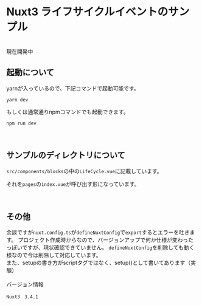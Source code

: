 # Nuxt3 ライフサイクルイベントのサンプル
<br>
現在開発中<br>

## 起動について
yarnが入っているので、下記コマンドで起動可能です。

```
yarn dev
```

もしくは通常通りnpmコマンドでも起動できます。
```
npm run dev
```
<br>

## サンプルのディレクトリについて
```src/components/blocks```の中の```LifeCycle.vue```に記載しています。

それを```pages```の```index.vue```が呼び出す形になっています。

<br>

## その他
余談ですが```nuxt.config.ts```が```defineNuxtConfig```で```export```するとエラーを吐きます。
プロジェクト作成時からなので、バージョンアップで何か仕様が変わったっぽいですが、現状確認できていません。
```defineNuxtConfig```を削除しても動く様なので今は削除して対応しています。<br>
また、setupの書き方がscriptタグではなく、setup()として書いてあります（実験）
<br><br>
バージョン情報<br>
```
Nuxt3　3.4.1
```
